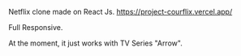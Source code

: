 Netflix clone made on React Js. https://project-courflix.vercel.app/

Full Responsive.

At the moment, it just works with TV Series "Arrow".

